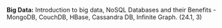
**Big Data:** Introduction to big data, NoSQL Databases and their Benefits - MongoDB, CouchDB, HBase, Cassandra DB, Infinite Graph. (24.1, 3)
